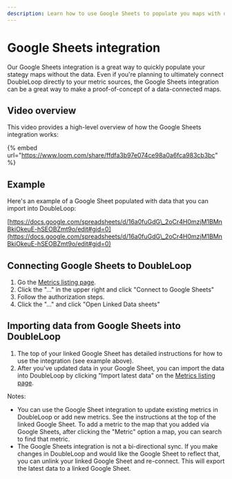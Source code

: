 ```yaml
---
description: Learn how to use Google Sheets to populate you maps with data
---
```


# Google Sheets integration

Our Google Sheets integration is a great way to quickly populate your stategy maps without the data. Even if you're planning to ultimately connect DoubleLoop directly to your metric sources, the Google Sheets integration can be a great way to make a proof-of-concept of a data-connected maps.

## Video overview

This video provides a high-level overview of how the Google Sheets integration works:

{% embed url="https://www.loom.com/share/ffdfa3b97e074ce98a0a6fca983cb3bc" %}

## Example

Here's an example of a Google Sheet populated with data that you can import into DoubleLoop:

[https://docs.google.com/spreadsheets/d/16a0fuGdG\_2oCr4H0mzjM1BMnBkiOkeuE-hSEOBZmt9o/edit#gid=0](https://docs.google.com/spreadsheets/d/16a0fuGdG\_2oCr4H0mzjM1BMnBkiOkeuE-hSEOBZmt9o/edit#gid=0)

## Connecting Google Sheets to DoubleLoop

1. Go the [Metrics listing page](https://app.doubleloop.app/metrics).
2. Click the "..." in the upper right and click "Connect to Google Sheets"
3. Follow the authorization steps.
4. Click the "..." and click "Open Linked Data sheets"

## Importing data from Google Sheets into DoubleLoop

1. The top of your linked Google Sheet has detailed instructions for how to use the integration (see example above).
2. After you've updated data in your Google Sheet, you can import the data into DoubleLoop by clicking "Import latest data" on the [Metrics listing page](https://app.doubleloop.app/metrics).&#x20;

Notes:

* You can use the Google Sheet integration to update existing metrics in DoubleLoop or add new metrics. See the instructions at the top of the linked Google Sheet. To add a metric to the map that you added via Google Sheets, after clicking the "Metric" option a map, you can search to find that metric.
* The Google Sheets integration is not a bi-directional sync. If you make changes in DoubleLoop and would like the Google Sheet to reflect that, you can unlink your linked Google Sheet and re-connect. This will export the latest data to a linked Google Sheet.







